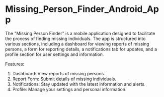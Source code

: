 # Missing_Person_Finder_Android_App
The "Missing Person Finder" is a mobile application designed to facilitate the process of finding missing individuals. The app is structured into various sections, including a dashboard for viewing reports of missing persons, a form for reporting details, a notifications tab for updates, and a profile section for user settings and information. 

Features:
1. Dashboard: View reports of missing persons.
2. Report Form: Submit details of missing individuals.
3. Notifications: Stay updated with the latest information and alerts.
4. Profile: Manage your settings and personal information.
